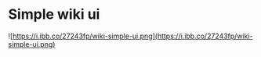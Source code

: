 # Simple wiki ui

![https://i.ibb.co/27243fp/wiki-simple-ui.png](https://i.ibb.co/27243fp/wiki-simple-ui.png)